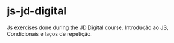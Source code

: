 # js-jd-digital
Js exercises done during the JD Digital course.
Introdução ao JS, Condicionais e laços de repetição.
